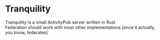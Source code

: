 # Tranquility

Tranquility is a small ActivityPub server written in Rust  
Federation should work with most other implementations (once it actually, you know, federates)  
